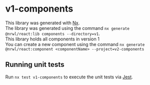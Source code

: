 # v1-components

This library was generated with [Nx](https://nx.dev). <br>
The library was generated using the command `nx generate @nrwl/react:lib components --directory=v1`. <br>
This library holds all components in version 1 <br>
You can create a new component using the command `nx generate @nrwl/react:component <componentName> --project=v2-components`


## Running unit tests

Run `nx test v1-components` to execute the unit tests via [Jest](https://jestjs.io).
